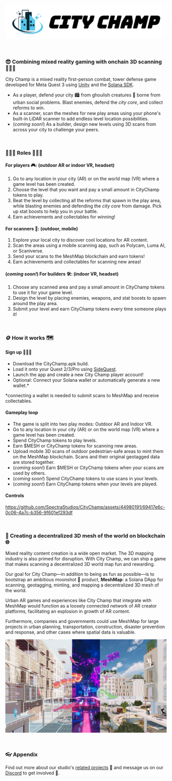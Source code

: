 ![A logo that has City Champ written in italics with a glistening city shape next to it.](Assets/_CityChamp/Art/Logos/CityChamp_horizontal_white.png)
---

</br>

### 😎 Combining mixed reality gaming with onchain 3D scanning 🤳🏻🌐

City Champ is a mixed reality first-person combat, tower defense game developed for Meta Quest 3 using [Unity](https://unity.com/) and the [Solana SDK](https://github.com/magicblock-labs/Solana.Unity-SDK).

- As a player, defend your city 🏙️ from ghoulish creatures 👾 borne from urban social problems. Blast enemies, defend the *city core*, and collect reforms to win.
- As a scanner, scan the meshes for new play areas using your phone's built-in LiDAR scanner to add endless level location possibilities.
- (*coming soon!*) As a builder, design new levels using 3D scans from across your city to challenge your peers.

</br>

### 👨🏻‍💻 Roles 🦸🏻‍♀️

#### For players 🎮: (outdoor AR or indoor VR, headset)

1. Go to any location in your city (AR) or on the world map (VR) where a game level has been created.
2. Choose the level that you want and pay a small amount in CityChamp tokens to play.
3. Beat the level by collecting all the reforms that spawn in the play area, while blasting enemies and defending the *city core* from damage. Pick up stat boosts to help you in your battle.
4. Earn achievements and collectables for winning!

#### For scanners 📱: (outdoor, mobile)

1. Explore your local city to discover cool locations for AR content.
2. Scan the areas using a mobile scanning app, such as Polycam, Luma AI, or Scaniverse.
3. Send your scans to the MeshMap blockchain and earn tokens!
4. Earn achievements and collectables for scanning new areas!

#### (*coming soon!*) For builders 🛠️: (indoor VR, headset)

1. Choose any scanned area and pay a small amount in CityChamp tokens to use it for your game level.
2. Design the level by placing enemies, weapons, and stat boosts to spawn around the play area.
3. Submit your level and earn CityChamp tokens every time someone plays it!

</br>

### 🪙 How it works 🗺️

#### Sign up 🙋🏽‍♀️

- Download the CityChamp.apk build.
- Load it onto your Quest 2/3/Pro using [SideQuest](https://sidequestvr.com/setup-howto).
- Launch the app and create a new City Champ player account!
- Optional: Connect your Solana wallet or automatically generate a new wallet.*

*connecting a wallet is needed to submit scans to MeshMap and receive collectables.

#### Gameplay loop 

- The game is split into two play modes: Outdoor AR and Indoor VR.
- Go to any location in your city (AR) or on the world map (VR) where a game level has been created.
- Spend CityChamp tokens to play levels.
- Earn $MESH or CityChamp tokens for scanning new areas.
- Upload mobile 3D scans of outdoor pedestrian-safe areas to mint them on the MeshMap blockchain. Scans and their original geotagged data are stored together.
- (*coming soon!*) Earn $MESH or CityChamp tokens when your scans are used by others.
- (*coming soon!*) Spend CityChamp tokens to use scans in your levels.
- (*coming soon!*) Earn CityChamp tokens when your levels are played.

#### Controls



https://github.com/SpectraStudios/CityChamp/assets/44980191/69417e6c-0c06-4a7c-b356-9f601ef293df



</br>

### 🔗 Creating a decentralized 3D mesh of the world on blockchain 🌐

Mixed reality content creation is a wide open market. The 3D mapping industry is also primed for disruption. With City Champ, we can ship a game that makes scanning a decentralized 3D world map fun and rewarding.

Our goal for City Champ—in addition to being as fun as possible—is to bootstrap an ambitious moonshot 🚀 product, **MeshMap**: a Solana DApp for scanning, geotagging, minting, and mapping a decentralized 3D mesh of the world.

Urban AR games and experiences like City Champ that integrate with MeshMap would function as a loosely connected network of AR creator platforms, facilitating an explosion in growth of AR content.

Furthermore, companies and governments could use MeshMap for large projects in urban planning, transportation, construction, disaster prevention and response, and other cases where spatial data is valuable.

![A digital rendering showing a city street through three lens of physical reality, AR, and VR.](https://github.com/SpectraStudios/.github/blob/main/spectra_3views.webp)

</br>

### 👓 Appendix

Find out more about our studio's [related projects](https://www.spectracities.com/projects/) 🧰 and message us on our [Discord](https://discord.gg/aTSRjCaWvn) to get involved 🤝.

